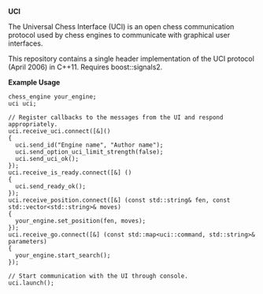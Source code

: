 **UCI**

The Universal Chess Interface (UCI) is an open chess communication protocol used by chess engines to communicate with graphical user interfaces.

This repository contains a single header implementation of the UCI protocol (April 2006) in C++11. Requires boost::signals2.

**Example Usage**
```
chess_engine your_engine;
uci uci;

// Register callbacks to the messages from the UI and respond appropriately.
uci.receive_uci.connect([&]()
{
  uci.send_id("Engine name", "Author name");
  uci.send_option_uci_limit_strength(false);
  uci.send_uci_ok();
});
uci.receive_is_ready.connect([&] ()
{
  uci.send_ready_ok();
});
uci.receive_position.connect([&] (const std::string& fen, const std::vector<std::string>& moves)
{
  your_engine.set_position(fen, moves);
});
uci.receive_go.connect([&] (const std::map<uci::command, std::string>& parameters)
{
  your_engine.start_search();
});

// Start communication with the UI through console.
uci.launch();
```